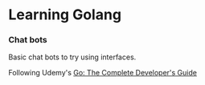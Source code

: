 # Learning Golang

### Chat bots

Basic chat bots to try using interfaces.

Following Udemy's [Go: The Complete Developer's Guide](https://www.udemy.com/go-the-complete-developers-guide/)
